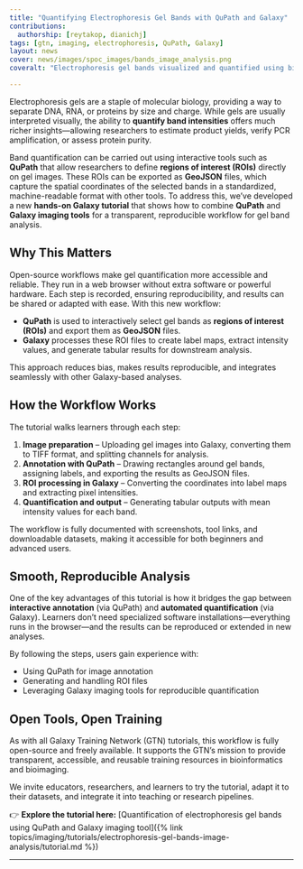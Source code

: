 ```yaml
---
title: "Quantifying Electrophoresis Gel Bands with QuPath and Galaxy"
contributions:
  authorship: [reytakop, dianichj]
tags: [gtn, imaging, electrophoresis, QuPath, Galaxy]
layout: news
cover: news/images/spoc_images/bands_image_analysis.png
coveralt: "Electrophoresis gel bands visualized and quantified using bioimaging workflows"

---
```


Electrophoresis gels are a staple of molecular biology, providing a way to separate DNA, RNA, or proteins by size and charge. While gels are usually interpreted visually, the ability to **quantify band intensities** offers much richer insights—allowing researchers to estimate product yields, verify PCR amplification, or assess protein purity.

Band quantification can be carried out using interactive tools such as **QuPath** that allow researchers to define **regions of interest (ROIs)** directly on gel images. These ROIs can be exported as **GeoJSON** files, which capture the spatial coordinates of the selected bands in a standardized, machine-readable format with other tools. To address this, we’ve developed a new **hands-on Galaxy tutorial** that shows how to combine **QuPath** and **Galaxy imaging tools** for a transparent, reproducible workflow for gel band analysis.

## Why This Matters
Open-source workflows make gel quantification more accessible and reliable. They run in a web browser without extra software or powerful hardware. Each step is recorded, ensuring reproducibility, and results can be shared or adapted with ease.
With this new workflow:

- **QuPath** is used to interactively select gel bands as **regions of interest (ROIs)** and export them as **GeoJSON** files.
- **Galaxy** processes these ROI files to create label maps, extract intensity values, and generate tabular results for downstream analysis.

This approach reduces bias, makes results reproducible, and integrates seamlessly with other Galaxy-based analyses.

## How the Workflow Works

The tutorial walks learners through each step:

1. **Image preparation** – Uploading gel images into Galaxy, converting them to TIFF format, and splitting channels for analysis.  
2. **Annotation with QuPath** – Drawing rectangles around gel bands, assigning labels, and exporting the results as GeoJSON files.  
3. **ROI processing in Galaxy** – Converting the coordinates into label maps and extracting pixel intensities.  
4. **Quantification and output** – Generating tabular outputs with mean intensity values for each band.  

The workflow is fully documented with screenshots, tool links, and downloadable datasets, making it accessible for both beginners and advanced users.

## Smooth, Reproducible Analysis

One of the key advantages of this tutorial is how it bridges the gap between **interactive annotation** (via QuPath) and **automated quantification** (via Galaxy). Learners don’t need specialized software installations—everything runs in the browser—and the results can be reproduced or extended in new analyses.

By following the steps, users gain experience with:  
- Using QuPath for image annotation  
- Generating and handling ROI files  
- Leveraging Galaxy imaging tools for reproducible quantification  

## Open Tools, Open Training

As with all Galaxy Training Network (GTN) tutorials, this workflow is fully open-source and freely available. It supports the GTN’s mission to provide transparent, accessible, and reusable training resources in bioinformatics and bioimaging.

We invite educators, researchers, and learners to try the tutorial, adapt it to their datasets, and integrate it into teaching or research pipelines.

👉 **Explore the tutorial here:** [Quantification of electrophoresis gel bands using QuPath and Galaxy imaging tool]({% link topics/imaging/tutorials/electrophoresis-gel-bands-image-analysis/tutorial.md %})

---

